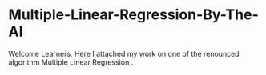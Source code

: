 # Multiple-Linear-Regression-By-The-AI
Welcome Learners, Here I attached my work on one of the renounced algorithm Multiple Linear Regression .
